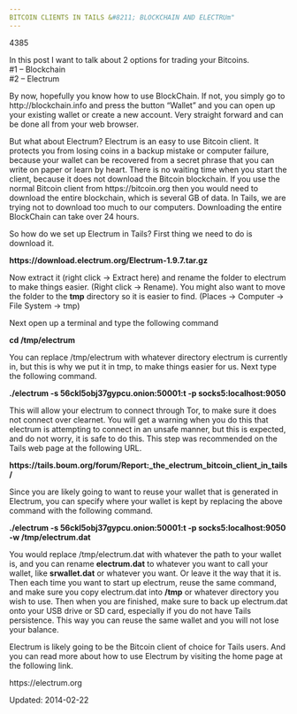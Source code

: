 ```yaml
---
BITCOIN CLIENTS IN TAILS &#8211; BLOCKCHAIN AND ELECTRUm"
---
```

4385


<p>In this post I want to talk about 2 options for trading your Bitcoins.<br/>
#1 &#8211; Blockchain<br/>
#2 &#8211; Electrum</p>
<p>By now, hopefully you know how to use BlockChain. If not, you simply go to http://blockchain.info and press the button &#8220;Wallet&#8221; and you can open up your existing wallet or create a new account. Very straight forward and can be done all from your web browser.</p>
<p>But what about Electrum? Electrum is an easy to use Bitcoin client. It protects you from losing coins in a backup mistake or computer failure, because your wallet can be recovered from a secret phrase that you can write on paper or learn by heart. There is no waiting time when you start the client, because it does not download the Bitcoin blockchain. If you use the normal Bitcoin client from https://bitcoin.org then you would need to download the entire blockchain, which is several GB of data. In Tails, we are trying not to download too much to our computers. Downloading the entire BlockChain can take over 24 hours.</p>
<p>So how do we set up Electrum in Tails? First thing we need to do is download it.</p>
<p><strong>https://download.electrum.org/Electrum-1.9.7.tar.gz</strong></p>
<p>Now extract it (right click -&gt; Extract here) and rename the folder to electrum to make things easier. (Right click -&gt; Rename). You might also want to move the folder to the <strong>tmp</strong> directory so it is easier to find. (Places -&gt; Computer -&gt; File System -&gt; tmp)</p>
<p>Next open up a terminal and type the following command</p>
<p><strong>cd /tmp/electrum </strong></p>
<p>You can replace /tmp/electrum with whatever directory electrum is currently in, but this is why we put it in tmp, to make things easier for us. Next type the following command.</p>
<p><strong>./electrum -s 56ckl5obj37gypcu.onion:50001:t -p socks5:localhost:9050</strong></p>
<p>This will allow your electrum to connect through Tor, to make sure it does not connect over clearnet. You will get a warning when you do this that electrum is attempting to connect in an unsafe manner, but this is expected, and do not worry, it is safe to do this. This step was recommended on the Tails web page at the following URL.</p>
<p><strong>https://tails.boum.org/forum/Report:_the_electrum_bitcoin_client_in_tails/</strong></p>
<p>Since you are likely going to want to reuse your wallet that is generated in Electrum, you can specify where your wallet is kept by replacing the above command with the following command.</p>
<p><strong>./electrum -s 56ckl5obj37gypcu.onion:50001:t -p socks5:localhost:9050 -w /tmp/electrum.dat</strong></p>
<p>You would replace /tmp/electrum.dat with whatever the path to your wallet is, and you can rename <strong>electrum.dat</strong> to whatever you want to call your wallet, like <strong>srwallet.dat</strong> or whatever you want. Or leave it the way that it is. Then each time you want to start up electrum, reuse the same command, and make sure you copy electrum.dat into <strong>/tmp</strong> or whatever directory you wish to use. Then when you are finished, make sure to back up electrum.dat onto your USB drive or SD card, especially if you do not have Tails persistence. This way you can reuse the same wallet and you will not lose your balance.</p>
<p>Electrum is likely going to be the Bitcoin client of choice for Tails users. And you can read more about how to use Electrum by visiting the home page at the following link.</p>
<p>https://electrum.org</p>

Updated: 2014-02-22

